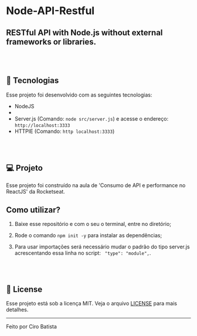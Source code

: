 # Node-API-Restful
## RESTful API with Node.js without external frameworks or libraries.

</br></br>

## 🚀 Tecnologias

Esse projeto foi desenvolvido com as seguintes tecnologias:

- NodeJS
- 
- Server.js (Comando: `node src/server.js`) e acesse o endereço:
`http://localhost:3333`
- HTTPIE (Comando: `http localhost:3333`)

</br></br>

## 💻 Projeto

Esse projeto foi construído na aula de 'Consumo de API e performance no ReactJS' da Rocketseat.

## Como utilizar?

1. Baixe esse repositório e com o seu o terminal, entre no diretório;

2. Rode o comando `npm init -y` para instalar as dependências;

3. Para usar importações será necessário mudar o padrão do tipo server.js acrescentando essa linha no script: ` "type": "module",`.

</br></br>

## 📝 License

Esse projeto está sob a licença MIT. Veja o arquivo [LICENSE](.github/LICENSE.md) para mais detalhes.

---

Feito por Ciro Batista
